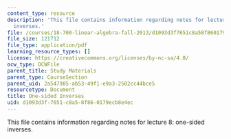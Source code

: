 ```yaml
---
content_type: resource
description: 'This file contains information regarding notes for lecture 8: one-sided
  inverses.'
file: /courses/18-700-linear-algebra-fall-2013/d1093d3f7651c8a58f860179ecb8e4ec_MIT18_700F13_one_sided.pdf
file_size: 121712
file_type: application/pdf
learning_resource_types: []
license: https://creativecommons.org/licenses/by-nc-sa/4.0/
ocw_type: OCWFile
parent_title: Study Materials
parent_type: CourseSection
parent_uid: 2a547985-ab53-49f1-e9a3-2502cc44bce5
resourcetype: Document
title: One-sided Inverses
uid: d1093d3f-7651-c8a5-8f86-0179ecb8e4ec
---
```

This file contains information regarding notes for lecture 8: one-sided inverses.